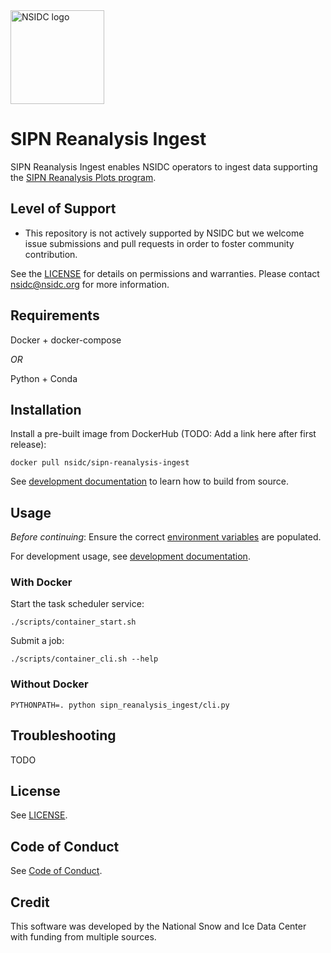 <img alt="NSIDC logo" src="https://nsidc.org/themes/custom/nsidc/logo.svg" width="150" />


# SIPN Reanalysis Ingest

SIPN Reanalysis Ingest enables NSIDC operators to ingest data supporting the [SIPN
Reanalysis Plots program](https://github.com/nsidc/sipn-reanalysis-plots/).


## Level of Support

* This repository is not actively supported by NSIDC but we welcome issue submissions and
  pull requests in order to foster community contribution.

See the [LICENSE](LICENSE) for details on permissions and warranties. Please contact
nsidc@nsidc.org for more information.


## Requirements

Docker + docker-compose

_OR_

Python + Conda


## Installation

Install a pre-built image from DockerHub (TODO: Add a link here after first release):

```
docker pull nsidc/sipn-reanalysis-ingest
```

See [development documentation](doc/development.md) to learn how to build from source.


## Usage

*Before continuing*: Ensure the correct [environment variables](doc/envvars.md) are
populated.

For development usage, see [development documentation](doc/development.md).


### With Docker

Start the task scheduler service:

```
./scripts/container_start.sh
```

Submit a job:

```
./scripts/container_cli.sh --help
```


### Without Docker

```
PYTHONPATH=. python sipn_reanalysis_ingest/cli.py
```


## Troubleshooting

TODO


## License

See [LICENSE](LICENSE).


## Code of Conduct

See [Code of Conduct](CODE_OF_CONDUCT.md).


## Credit

This software was developed by the National Snow and Ice Data Center with funding from
multiple sources.
